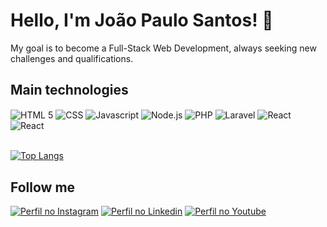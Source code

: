 # Hello, I'm João Paulo Santos! 👋

My goal is to become a Full-Stack Web Development, always seeking new challenges and qualifications. 

## Main technologies

<div style="display: inline_block"> 
  <img align="center" alt="HTML 5" src="https://img.shields.io/badge/HTML5-E34F26?style=for-the-badge&logo=html5&logoColor=white"/>
  <img align="center" alt="CSS" src="https://img.shields.io/badge/CSS3-1572B6?style=for-the-badge&logo=css3&logoColor=white"/>
  <img align="center" alt="Javascript" src="https://img.shields.io/badge/JavaScript-F7DF1E?style=for-the-badge&logo=javascript&logoColor=black"/>
  <img align="center" alt="Node.js" src="https://img.shields.io/badge/Node.js-43853D?style=for-the-badge&logo=node.js&logoColor=white"/>
  <img align="center" alt="PHP" src="https://img.shields.io/badge/PHP-777BB4?style=for-the-badge&logo=php&logoColor=white"/>
  <img align="center" alt="Laravel" src="https://img.shields.io/badge/Laravel-FF2D20?style=for-the-badge&logo=laravel&logoColor=white"/>
  <img align="center" alt="React" src="https://img.shields.io/badge/React-20232A?style=for-the-badge&logo=react&logoColor=61DAFB"/>
  <img align="center" alt="React" src="https://img.shields.io/badge/Flutter-02569B?style=for-the-badge&logo=flutter&logoColor=white"/>
  
</div>

<br/>

[![Top Langs](https://github-readme-stats.vercel.app/api/top-langs/?username=jottasantosdev&layout=compact)](https://github.com/jottasantosdev)


## Follow me

[![Perfil no Instagram](https://img.shields.io/badge/Instagram-E4405F?style=for-the-badge&logo=instagram&logoColor=white)](https://www.instagram.com/jottasantos.dev/)
[![Perfil no Linkedin](https://img.shields.io/badge/LinkedIn-0077B5?style=for-the-badge&logo=linkedin&logoColor=white)](https://www.linkedin.com/in/jotacostasantos/)
[![Perfil no Youtube](https://img.shields.io/badge/YouTube-FF0000?style=for-the-badge&logo=youtube&logoColor=white)](https://www.youtube.com/channel/UCFvc0BzSFUZjx_MTJqvQ3dQ)



